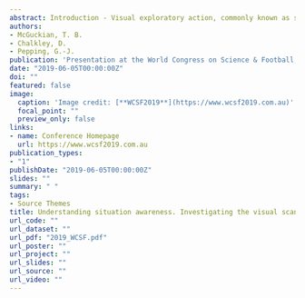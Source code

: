 ```yaml
---
abstract: Introduction - Visual exploratory action, commonly known as scanning in applied settings, is an important skill in football as it supports the situation awareness of players in their 360-degree environment. Indeed, extensive scanning prior to receiving the ball is strongly related to improved performance with the ball (Jordet et al., 2013; McGuckian et al., 2018a). Despite the value of this visual perception skill, visual exploration in match-like situations is relatively under-investigated (McGuckian et al., 2018b). Here, we add to the visual exploratory action research by utilizing wearable technology to quantify the scanning actions of football players during 11v11 match-play. Relationships between scanning and on-ball performance were investigated, as was the influence of playing position, pitch position and phase of play on scanning actions. Methods - Across two studies, 48 male footballers competed in 11v11 match-play. The frequency and excursion of players’ exploratory head movements were quantified with inertial measurement units, pitch position was quantified with GPS units, and actions with the ball were quantified using notational analysis. Analyses investigated the influence of scanning before ball possession on actions with the ball, and the influence of playing position, pitch position and phase of play on scanning actions. Results & Discussion - When players explored more extensively before receiving the ball, they were more likely to turn with the ball (OR range = 1.14 to 2.45), play a pass in the attacking direction (OR range = 1.15 to 2.33), and pass to an area that was different to the area the ball was received from (OR range = 1.20 to 3.09). Analyses revealed central midfield players explored more extensively than other positions (ES(d) range = 0.03 to 0.29), however with large within-position variability. Players explored less during transition phases of play than during offensive and defensive phases (ES(d) range = 0.31 to 0.56). Players also visually explored differently according to the area of the pitch they occupied. This increased understanding of scanning behaviour, along with the newly developed data collection methods, can assist in more informed efforts to develop players’ situation awareness. Conclusions - A growing body of evidence suggests that the development of visual exploration should be a priority for applied practice. Given the time-efficiency, accuracy and reliability of wearable technology for quantifying visual exploratory action, they present a suitable option for research and applied work that is interested in meeting this need. 
authors:
- McGuckian, T. B.
- Chalkley, D.
- Pepping, G.-J.
publication: 'Presentation at the World Congress on Science & Football, Melbourne, Australia, 2019'
date: "2019-06-05T00:00:00Z"
doi: ""
featured: false
image:
  caption: 'Image credit: [**WCSF2019**](https://www.wcsf2019.com.au)'
  focal_point: ""
  preview_only: false
links:
- name: Conference Homepage
  url: https://www.wcsf2019.com.au
publication_types:
- "1"
publishDate: "2019-06-05T00:00:00Z"
slides: ""
summary: " "
tags:
- Source Themes
title: Understanding situation awareness. Investigating the visual scanning of association footballers during match-play using wearable technology
url_code: ""
url_dataset: ""
url_pdf: "2019_WCSF.pdf"
url_poster: ""
url_project: ""
url_slides: ""
url_source: ""
url_video: ""
---
```



